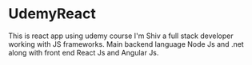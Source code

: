 # UdemyReact
This is react app using udemy course
I'm Shiv  a full stack developer working with JS frameworks.
Main backend language Node Js and .net along with front end React Js and Angular Js.
